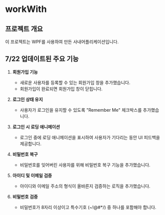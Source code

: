 # workWith

## 프로젝트 개요
이 프로젝트는 WPF를 사용하여 만든 사내어플리케이션입니다.

## 7/22 업데이트된 주요 기능
1. **회원가입 기능**
   - 새로운 사용자를 등록할 수 있는 회원가입 창을 추가했습니다.
   - 회원가입이 완료되면 회원가입 창이 닫힙니다.

2. **로그인 상태 유지**
   - 사용자가 로그인을 유지할 수 있도록 "Remember Me" 체크박스를 추가했습니다.

3. **로그인 시 로딩 애니메이션**
   - 로그인 중에 로딩 애니메이션을 표시하여 사용자가 기다리는 동안 UI 피드백을 제공합니다.

4. **비밀번호 복구**
   - 비밀번호를 잊어버린 사용자를 위해 비밀번호 복구 기능을 추가했습니다.

5. **아이디 및 이메일 검증**
   - 아이디와 이메일 주소의 형식이 올바른지 검증하는 로직을 추가했습니다.

6. **비밀번호 검증**
   - 비밀번호가 8자리 이상이고 특수기호 (~!@#*/) 중 하나를 포함해야 합니다.
